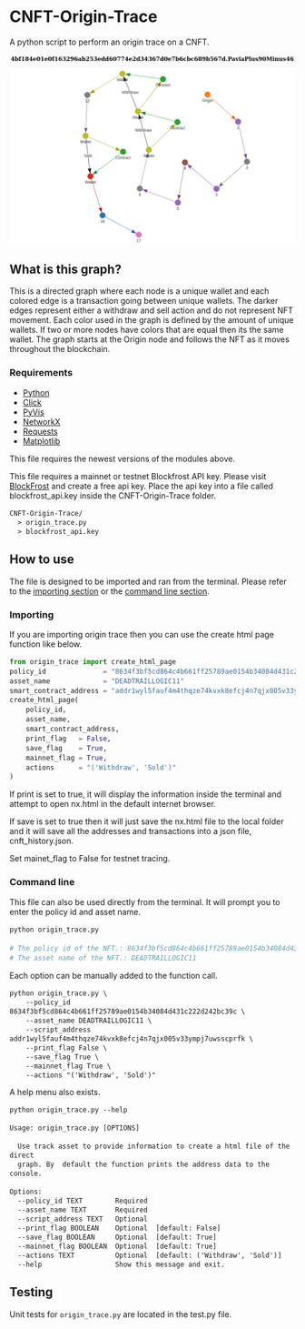 # CNFT-Origin-Trace

A python script to perform an origin trace on a CNFT.

![alt text](nx_html_image.png)

## What is this graph?

This is a directed graph where each node is a unique wallet and each colored edge is a transaction going between unique wallets. The darker edges represent either a withdraw and sell action and do not represent NFT movement. Each color used in the graph is defined by the amount of unique wallets. If two or more nodes have colors that are equal then its the same wallet. The graph starts at the Origin node and follows the NFT as it moves throughout the blockchain.

### Requirements

- [Python](https://www.python.org/downloads/)
- [Click](https://github.com/pallets/click/)
- [PyVis](https://github.com/WestHealth/pyvis)
- [NetworkX](https://github.com/networkx/networkx)
- [Requests](https://github.com/psf/requests)
- [Matplotlib](https://github.com/matplotlib/matplotlib)

This file requires the newest versions of the modules above.

This file requires a mainnet or testnet Blockfrost API key. Please visit [BlockFrost](https://blockfrost.io/) and create a free api key. Place the api key into a file called blockfrost_api.key inside the CNFT-Origin-Trace folder.
```
CNFT-Origin-Trace/
  > origin_trace.py
  > blockfrost_api.key
```

## How to use

The file is designed to be imported and ran from the terminal. Please refer to the [importing section](#importing) or the [command line section](#command-line).

### Importing

If you are importing origin trace then you can use the create html page function like below.

```py
from origin_trace import create_html_page
policy_id              = "8634f3bf5cd864c4b661ff25789ae0154b34084d431c222d242bc39c"
asset_name             = "DEADTRAILLOGIC11"
smart_contract_address = "addr1wyl5fauf4m4thqze74kvxk8efcj4n7qjx005v33ympj7uwsscprfk"
create_html_page(
    policy_id,
    asset_name,
    smart_contract_address,
    print_flag   = False,
    save_flag    = True,
    mainnet_flag = True,
    actions      = "('Withdraw', 'Sold')"
)
```

If print is set to true, it will display the information inside the terminal and attempt to open nx.html in the default internet browser. 

If save is set to true then it will just save the nx.html file to the local folder and it will save all the addresses and transactions into a json file, cnft_history.json.

Set mainet_flag to False for testnet tracing.

### Command line

This file can also be used directly from the terminal. It will prompt you to enter the policy id and asset name.

```bash
python origin_trace.py

# The policy id of the NFT.: 8634f3bf5cd864c4b661ff25789ae0154b34084d431c222d242bc39c
# The asset name of the NFT.: DEADTRAILLOGIC11
```

Each option can be manually added to the function call.
```
python origin_trace.py \
    --policy_id 8634f3bf5cd864c4b661ff25789ae0154b34084d431c222d242bc39c \
    --asset_name DEADTRAILLOGIC11 \
    --script_address addr1wyl5fauf4m4thqze74kvxk8efcj4n7qjx005v33ympj7uwsscprfk \
    --print_flag False \
    --save_flag True \
    --mainnet_flag True \
    --actions "('Withdraw', 'Sold')"
```

A help menu also exists.

```
python origin_trace.py --help

Usage: origin_trace.py [OPTIONS]

  Use track asset to provide information to create a html file of the direct
  graph. By  default the function prints the address data to the console.

Options:
  --policy_id TEXT        Required
  --asset_name TEXT       Required
  --script_address TEXT   Optional
  --print_flag BOOLEAN    Optional  [default: False]
  --save_flag BOOLEAN     Optional  [default: True]
  --mainnet_flag BOOLEAN  Optional  [default: True]
  --actions TEXT          Optional  [default: ('Withdraw', 'Sold')]
  --help                  Show this message and exit.
```

## Testing

Unit tests for ```origin_trace.py``` are located in the test.py file.
